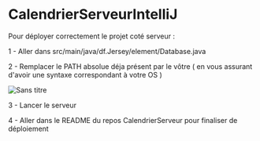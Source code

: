 # CalendrierServeurIntelliJ

Pour déployer correctement le projet coté serveur :

  1 - Aller dans src/main/java/df.Jersey/element/Database.java 
  
  2 - Remplacer le PATH absolue déja présent par le vôtre ( en vous assurant d'avoir une syntaxe correspondant à votre OS )

![Sans titre](https://user-images.githubusercontent.com/93995072/216826200-fcfd6fe9-8a08-43c3-9302-a743db9a7a5d.png)
  
  3 - Lancer le serveur
  
  4 - Aller dans le README du repos CalendrierServeur pour finaliser de déploiement
